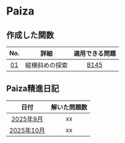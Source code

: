 # Paiza

## 作成した関数
|No.|詳細|適用できる問題|
|:--:|:--:|:--:|
|[01](function/01.py)|縦横斜めの探索|[B145](https://paiza.jp/career/challenges/721/page/result)|

## Paiza精進日記
|日付|解いた問題数|
|:--:|:--:|
|[2025年9月](https://github.com/kaneda05/paiza/blob/main/README/25y09m.md)|xx|
|[2025年10月](https://github.com/kaneda05/paiza/blob/main/README/25y10m.md)|xx|